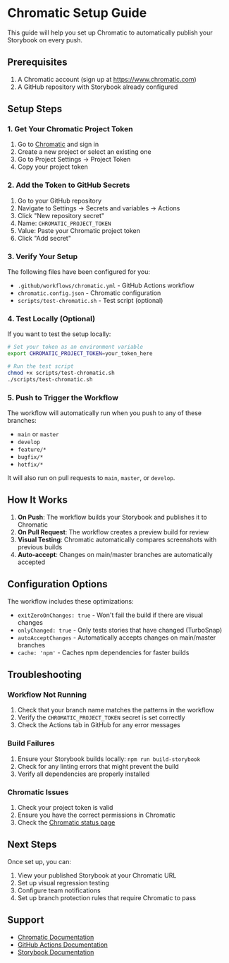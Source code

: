 # Chromatic Setup Guide

This guide will help you set up Chromatic to automatically publish your Storybook on every push.

## Prerequisites

1. A Chromatic account (sign up at https://www.chromatic.com)
2. A GitHub repository with Storybook already configured

## Setup Steps

### 1. Get Your Chromatic Project Token

1. Go to [Chromatic](https://www.chromatic.com) and sign in
2. Create a new project or select an existing one
3. Go to Project Settings → Project Token
4. Copy your project token

### 2. Add the Token to GitHub Secrets

1. Go to your GitHub repository
2. Navigate to Settings → Secrets and variables → Actions
3. Click "New repository secret"
4. Name: `CHROMATIC_PROJECT_TOKEN`
5. Value: Paste your Chromatic project token
6. Click "Add secret"

### 3. Verify Your Setup

The following files have been configured for you:

- `.github/workflows/chromatic.yml` - GitHub Actions workflow
- `chromatic.config.json` - Chromatic configuration
- `scripts/test-chromatic.sh` - Test script (optional)

### 4. Test Locally (Optional)

If you want to test the setup locally:

```bash
# Set your token as an environment variable
export CHROMATIC_PROJECT_TOKEN=your_token_here

# Run the test script
chmod +x scripts/test-chromatic.sh
./scripts/test-chromatic.sh
```

### 5. Push to Trigger the Workflow

The workflow will automatically run when you push to any of these branches:

- `main` or `master`
- `develop`
- `feature/*`
- `bugfix/*`
- `hotfix/*`

It will also run on pull requests to `main`, `master`, or `develop`.

## How It Works

1. **On Push**: The workflow builds your Storybook and publishes it to Chromatic
2. **On Pull Request**: The workflow creates a preview build for review
3. **Visual Testing**: Chromatic automatically compares screenshots with previous builds
4. **Auto-accept**: Changes on main/master branches are automatically accepted

## Configuration Options

The workflow includes these optimizations:

- `exitZeroOnChanges: true` - Won't fail the build if there are visual changes
- `onlyChanged: true` - Only tests stories that have changed (TurboSnap)
- `autoAcceptChanges` - Automatically accepts changes on main/master branches
- `cache: 'npm'` - Caches npm dependencies for faster builds

## Troubleshooting

### Workflow Not Running

1. Check that your branch name matches the patterns in the workflow
2. Verify the `CHROMATIC_PROJECT_TOKEN` secret is set correctly
3. Check the Actions tab in GitHub for any error messages

### Build Failures

1. Ensure your Storybook builds locally: `npm run build-storybook`
2. Check for any linting errors that might prevent the build
3. Verify all dependencies are properly installed

### Chromatic Issues

1. Check your project token is valid
2. Ensure you have the correct permissions in Chromatic
3. Check the [Chromatic status page](https://status.chromatic.com)

## Next Steps

Once set up, you can:

1. View your published Storybook at your Chromatic URL
2. Set up visual regression testing
3. Configure team notifications
4. Set up branch protection rules that require Chromatic to pass

## Support

- [Chromatic Documentation](https://www.chromatic.com/docs)
- [GitHub Actions Documentation](https://docs.github.com/en/actions)
- [Storybook Documentation](https://storybook.js.org/docs)
